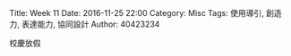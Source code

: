 Title: Week 11
Date: 2016-11-25 22:00
Category: Misc
Tags: 使用導引, 創造力, 表達能力, 協同設計
Author: 40423234

<p>校慶放假<p>

<!-- PELICAN_END_SUMMARY -->
